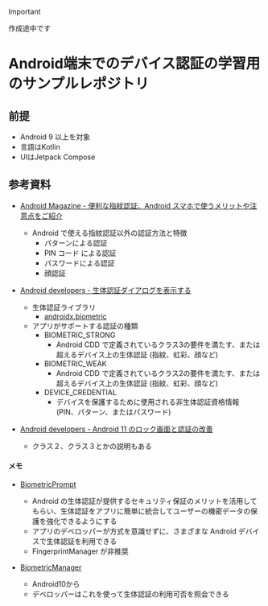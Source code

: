 > [!IMPORTANT] 
> 作成途中です

# Android端末でのデバイス認証の学習用のサンプルレポジトリ

## 前提
- Android 9 以上を対象
- 言語はKotlin
- UIはJetpack Compose


## 参考資料
- [Android Magazine - 便利な指紋認証、Android スマホで使うメリットや注意点をご紹介](https://www.android.com/intl/ja_jp/articles/52/)
  - Android で使える指紋認証以外の認証方法と特徴
    - パターンによる認証
    - PIN コード による認証
    - パスワードによる認証
    - 顔認証

- [Android developers - 生体認証ダイアログを表示する](https://developer.android.com/training/sign-in/biometric-auth)
  - 生体認証ライブラリ
    - [androidx.biometric](https://developer.android.com/reference/kotlin/androidx/biometric/package-summary?_gl=1*1uy0r0b*_up*MQ..*_ga*MzkxMjMwNjk4LjE3MDgyNDEyNDQ.*_ga_6HH9YJMN9M*MTcwODI0MTI0NC4xLjAuMTcwODI0MTI5MS4wLjAuMA..)
  - アプリがサポートする認証の種類
    - BIOMETRIC_STRONG
      - Android CDD で定義されているクラス3の要件を満たす、または超えるデバイス上の生体認証 (指紋、虹彩、顔など) 
    - BIOMETRIC_WEAK
      - Android CDD で定義されているクラス2の要件を満たす、または超えるデバイス上の生体認証 (指紋、虹彩、顔など) 
    - DEVICE_CREDENTIAL
      - デバイスを保護するために使用される非生体認証資格情報 (PIN、パターン、またはパスワード)
    
- [Android developers - Android 11 のロック画面と認証の改善](https://android-developers-jp.googleblog.com/search/label/Biometrics)
  - クラス２、クラス３とかの説明もある

#### メモ
- [BiometricPrompt](https://developer.android.com/reference/android/hardware/biometrics/BiometricPrompt?_gl=1*1x9cp68*_up*MQ..*_ga*MzkxMjMwNjk4LjE3MDgyNDEyNDQ.*_ga_6HH9YJMN9M*MTcwODI0MTI0NC4xLjAuMTcwODI0MTI5MS4wLjAuMA..)
  - Android の生体認証が提供するセキュリティ保証のメリットを活用してもらい、生体認証をアプリに簡単に統合してユーザーの機密データの保護を強化できるようにする
  - アプリのデベロッパーが方式を意識せずに、さまざまな Android デバイスで生体認証を利用できる
  - FingerprintManager が非推奨

- [BiometricManager](https://developer.android.com/reference/androidx/biometric/BiometricManager?_gl=1*1x9cp68*_up*MQ..*_ga*MzkxMjMwNjk4LjE3MDgyNDEyNDQ.*_ga_6HH9YJMN9M*MTcwODI0MTI0NC4xLjAuMTcwODI0MTI5MS4wLjAuMA..)
  - Android10から
  - デベロッパーはこれを使って生体認証の利用可否を照会できる
